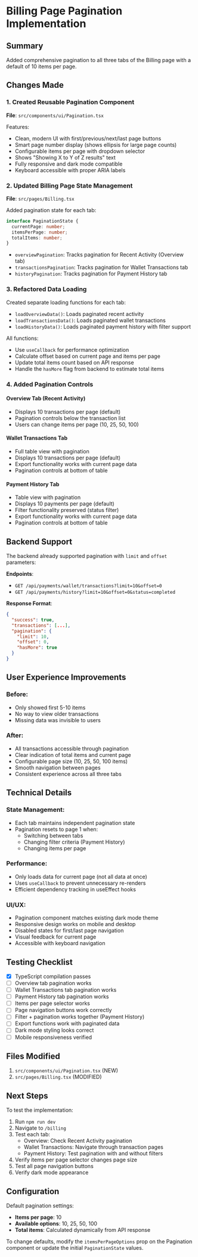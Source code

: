 # Billing Page Pagination Implementation

## Summary
Added comprehensive pagination to all three tabs of the Billing page with a default of 10 items per page.

## Changes Made

### 1. Created Reusable Pagination Component
**File**: `src/components/ui/Pagination.tsx`

Features:
- Clean, modern UI with first/previous/next/last page buttons
- Smart page number display (shows ellipsis for large page counts)
- Configurable items per page with dropdown selector
- Shows "Showing X to Y of Z results" text
- Fully responsive and dark mode compatible
- Keyboard accessible with proper ARIA labels

### 2. Updated Billing Page State Management
**File**: `src/pages/Billing.tsx`

Added pagination state for each tab:
```typescript
interface PaginationState {
  currentPage: number;
  itemsPerPage: number;
  totalItems: number;
}
```

- `overviewPagination`: Tracks pagination for Recent Activity (Overview tab)
- `transactionsPagination`: Tracks pagination for Wallet Transactions tab
- `historyPagination`: Tracks pagination for Payment History tab

### 3. Refactored Data Loading
Created separate loading functions for each tab:
- `loadOverviewData()`: Loads paginated recent activity
- `loadTransactionsData()`: Loads paginated wallet transactions
- `loadHistoryData()`: Loads paginated payment history with filter support

All functions:
- Use `useCallback` for performance optimization
- Calculate offset based on current page and items per page
- Update total items count based on API response
- Handle the `hasMore` flag from backend to estimate total items

### 4. Added Pagination Controls

#### Overview Tab (Recent Activity)
- Displays 10 transactions per page (default)
- Pagination controls below the transaction list
- Users can change items per page (10, 25, 50, 100)

#### Wallet Transactions Tab
- Full table view with pagination
- Displays 10 transactions per page (default)
- Export functionality works with current page data
- Pagination controls at bottom of table

#### Payment History Tab
- Table view with pagination
- Displays 10 payments per page (default)
- Filter functionality preserved (status filter)
- Export functionality works with current page data
- Pagination controls at bottom of table

## Backend Support
The backend already supported pagination with `limit` and `offset` parameters:

**Endpoints**:
- `GET /api/payments/wallet/transactions?limit=10&offset=0`
- `GET /api/payments/history?limit=10&offset=0&status=completed`

**Response Format**:
```json
{
  "success": true,
  "transactions": [...],
  "pagination": {
    "limit": 10,
    "offset": 0,
    "hasMore": true
  }
}
```

## User Experience Improvements

### Before:
- Only showed first 5-10 items
- No way to view older transactions
- Missing data was invisible to users

### After:
- All transactions accessible through pagination
- Clear indication of total items and current page
- Configurable page size (10, 25, 50, 100 items)
- Smooth navigation between pages
- Consistent experience across all three tabs

## Technical Details

### State Management:
- Each tab maintains independent pagination state
- Pagination resets to page 1 when:
  - Switching between tabs
  - Changing filter criteria (Payment History)
  - Changing items per page
  
### Performance:
- Only loads data for current page (not all data at once)
- Uses `useCallback` to prevent unnecessary re-renders
- Efficient dependency tracking in useEffect hooks

### UI/UX:
- Pagination component matches existing dark mode theme
- Responsive design works on mobile and desktop
- Disabled states for first/last page navigation
- Visual feedback for current page
- Accessible with keyboard navigation

## Testing Checklist

- [x] TypeScript compilation passes
- [ ] Overview tab pagination works
- [ ] Wallet Transactions tab pagination works
- [ ] Payment History tab pagination works
- [ ] Items per page selector works
- [ ] Page navigation buttons work correctly
- [ ] Filter + pagination works together (Payment History)
- [ ] Export functions work with paginated data
- [ ] Dark mode styling looks correct
- [ ] Mobile responsiveness verified

## Files Modified

1. `src/components/ui/Pagination.tsx` (NEW)
2. `src/pages/Billing.tsx` (MODIFIED)

## Next Steps

To test the implementation:
1. Run `npm run dev`
2. Navigate to `/billing`
3. Test each tab:
   - Overview: Check Recent Activity pagination
   - Wallet Transactions: Navigate through transaction pages
   - Payment History: Test pagination with and without filters
4. Verify items per page selector changes page size
5. Test all page navigation buttons
6. Verify dark mode appearance

## Configuration

Default pagination settings:
- **Items per page**: 10
- **Available options**: 10, 25, 50, 100
- **Total items**: Calculated dynamically from API response

To change defaults, modify the `itemsPerPageOptions` prop on the Pagination component or update the initial `PaginationState` values.
